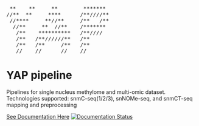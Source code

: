 [](http://www.network-science.de/ascii/)
<pre>
 **    **     **        *******
//**  **     ****      /**////**
 //****     **//**     /**   /**
  //**     **  //**    /*******
   /**    **********   /**////
   /**   /**//////**   /**
   /**   /**     /**   /**
   //    //      //    //
</pre>

# YAP pipeline
Pipelines for single nucleus methylome and multi-omic dataset. Technologies supported: snmC-seq(1/2/3), snNOMe-seq, and snmCT-seq mapping and preprocessing

[See Documentation Here](https://cemba-data.readthedocs.io/en/latest/?)
[![Documentation Status](https://readthedocs.org/projects/cemba-data/badge/?version=latest)](https://cemba-data.readthedocs.io/en/latest/?badge=latest)
